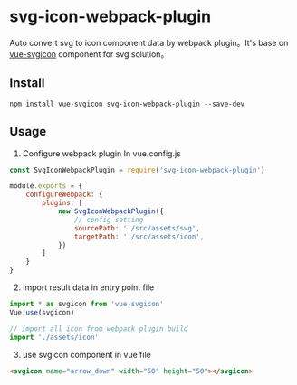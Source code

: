 # svg-icon-webpack-plugin

Auto convert svg to icon component data by webpack plugin。It's base on [vue-svgicon](https://github.com/MMF-FE/vue-svgicon) component for svg solution。

## Install

``` shell
npm install vue-svgicon svg-icon-webpack-plugin --save-dev
```

## Usage

1. Configure webpack plugin In vue.config.js
``` js
const SvgIconWebpackPlugin = require('svg-icon-webpack-plugin')

module.exports = {
    configureWebpack: {
        plugins: [
            new SvgIconWebpackPlugin({
                // config setting
                sourcePath: './src/assets/svg',
                targetPath: './src/assets/icon',
            })
        ]
    }
}
```

2. import result data in entry point file
``` js
import * as svgicon from 'vue-svgicon'
Vue.use(svgicon)

// import all icon from webpack plugin build
import './assets/icon'
```

3. use svgicon component in vue file
``` html
<svgicon name="arrow_down" width="50" height="50"></svgicon>
```
